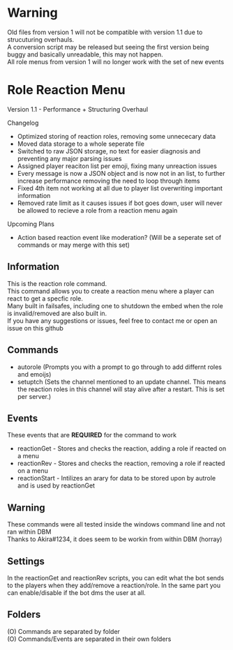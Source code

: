 # Warning
Old files from version 1 will not be compatible with version 1.1 due to strucuturing overhauls.  
A conversion script may be released but seeing the first version being buggy and basically unreadable, this may not happen.  
All role menus from version 1 will no longer work with the set of new events  
  
# Role Reaction Menu
Version 1.1 - Performance + Structuring Overhaul

Changelog
- Optimized storing of reaction roles, removing some unnececary data
- Moved data storage to a whole seperate file
- Switched to raw JSON storage, no text for easier diagnosis and preventing any major parsing issues
- Assigned player reaciton list per emoji, fixing many unreaction issues
- Every message is now a JSON object and is now not in an list, to further increase performance removing the need to loop through items
- Fixed 4th item not working at all due to player list overwriting important information
- Removed rate limit as it causes issues if bot goes down, user will never be allowed to recieve a role from a reaction menu again   
  
Upcoming Plans  
- Action based reaction event like moderation? (Will be a seperate set of commands or may merge with this set)  
  
## Information
This is the reaction role command.  
This command allows you to create a reaction menu where a player can react to get a specfic role.  
Many built in failsafes, including one to shutdown the embed when the role is invalid/removed are also built in.  
If you have any suggestions or issues, feel free to contact me or open an issue on this github  

## Commands
- autorole (Prompts you with a prompt to go through to add differnt roles and emoijs)
- setuptch (Sets the channel mentioned to an update channel. This means the reaction roles in this channel will stay alive after a restart. This is set per server.)

## Events
These events that are **REQUIRED** for the command to work

- reactionGet - Stores and checks the reaction, adding a role if reacted on a menu
- reactionRev - Stores and checks the reaction, removing a role if reacted on a menu
- reactionStart - Intilizes an arary for data to be stored upon by autrole and is used by reactionGet

## Warning
These commands were all tested inside the windows command line and not ran within DBM  
Thanks to Akira#1234, it does seem to be workin from within DBM (horray)

## Settings
In the reactionGet and reactionRev scripts, you can edit what the bot sends to the players when they add/remove a reaction/role.
In the same part you can enable/disable if the bot dms the user at all.

## Folders
(O) Commands are separated by folder  
(O) Commands/Events are separated in their own folders


